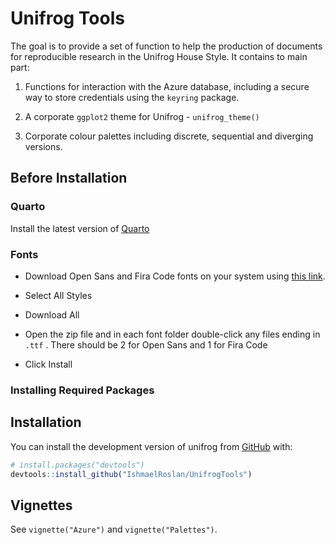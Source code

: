 
<!-- README.md is generated from README.Rmd. Please edit that file -->

# Unifrog Tools

<!-- badges: start -->
<!-- badges: end -->

The goal is to provide a set of function to help the production of
documents for reproducible research in the Unifrog House Style. It
contains to main part:

1.  Functions for interaction with the Azure database, including a
    secure way to store credentials using the `keyring` package.

2.  A corporate `ggplot2` theme for Unifrog - `unifrog_theme()`

3.  Corporate colour palettes including discrete, sequential and
    diverging versions.

## Before Installation

### Quarto

Install the latest version of
[Quarto](https://quarto.org/docs/get-started/)

### Fonts

- Download Open Sans and Fira Code fonts on your system using [this
  link](https://fonts.google.com/share?selection.family=Fira%20Code:wght@300%7COpen%20Sans:ital,wght@0,300;0,400;0,500;0,600;0,700;0,800;1,300;1,400;1,500;1,600;1,700;1,800).

- Select All Styles

- Download All

- Open the zip file and in each font folder double-click any files
  ending in `.ttf` . There should be 2 for Open Sans and 1 for Fira Code

- Click Install

### Installing Required Packages

## Installation

You can install the development version of unifrog from
[GitHub](https://github.com/IshmaelRoslan/UnifrogTools) with:

``` r
# install.packages("devtools")
devtools::install_github("IshmaelRoslan/UnifrogTools")
```

## Vignettes

See `vignette("Azure")` and `vignette("Palettes")`.
